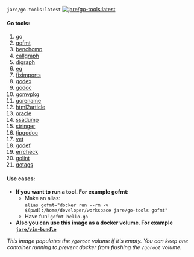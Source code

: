 `jare/go-tools:latest`   [![jare/go-tools:latest](https://badge.imagelayers.io/jare/go-tools:latest.svg)](https://imagelayers.io/?images=jare/go-tools:latest 'jare/go-tools:latest')  

#### **Go tools:**  
  1. go    
  2. [gofmt](https://golang.org/cmd/gofmt/)  
  3. [benchcmp](https://golang.org/x/tools/cmd/benchcmp)   
  4. [callgraph](https://golang.org/x/tools/cmd/callgraph)   
  5. [digraph](https://golang.org/x/tools/cmd/digraph)   
  6. [eg](https://golang.org/x/tools/cmd/eg)   
  7. [fiximports](https://golang.org/x/tools/cmd/fiximports)   
  8. [godex](https://golang.org/x/tools/cmd/godex)   
  9. [godoc](https://golang.org/x/tools/cmd/godoc)   
  10. [gomvpkg](https://golang.org/x/tools/cmd/gomvpkg)   
  11. [gorename](https://golang.org/x/tools/cmd/gorename)   
  12. [html2article](https://golang.org/x/tools/cmd/html2article)   
  13. [oracle](https://golang.org/x/tools/cmd/oracle)   
  14. [ssadump](https://golang.org/x/tools/cmd/ssadump)   
  15. [stringer](https://golang.org/x/tools/cmd/stringer)   
  16. [tipgodoc](https://golang.org/x/tools/cmd/tipgodoc)   
  17. [vet](https://golang.org/x/tools/cmd/vet)
  18. [godef](https://code.google.com/p/rog-go/exp/cmd/godef)
  19. [errcheck](https://github.com/kisielk/errcheck)
  20. [golint](https://github.com/golang/lint/golint)
  21. [gotags](https://github.com/jstemmer/gotags)

#### **Use cases:**
  - **If you want to run a tool. For example gofmt:**
    - Make an alias:  
     `alias gofmt="docker run --rm -v $(pwd):/home/developer/workspace jare/go-tools gofmt"`
    - Have fun!  `gofmt hello.go`
  - **Also you can use this image as a docker volume. For example [`jare/vim-bundle`](https://registry.hub.docker.com/u/jare/vim-bundle/)**

*This image populates the `/goroot` volume if it's empty. You can keep one container running to prevent docker from flushing the `/goroot` volume.*
